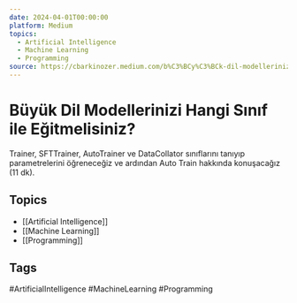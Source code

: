 ```yaml
---
date: 2024-04-01T00:00:00
platform: Medium
topics:
  - Artificial Intelligence
  - Machine Learning
  - Programming
source: https://cbarkinozer.medium.com/b%C3%BCy%C3%BCk-dil-modellerinizi-hangi-s%C4%B1n%C4%B1f-ile-e%C4%9Fitmelisiniz-f823d991b2e6
---
```

# Büyük Dil Modellerinizi Hangi Sınıf ile Eğitmelisiniz?

Trainer, SFTTrainer, AutoTrainer ve DataCollator sınıflarını tanıyıp parametrelerini öğreneceğiz ve ardından Auto Train hakkında konuşacağız (11 dk).

## Topics
- [[Artificial Intelligence]]
- [[Machine Learning]]
- [[Programming]]

## Tags
#ArtificialIntelligence #MachineLearning #Programming
